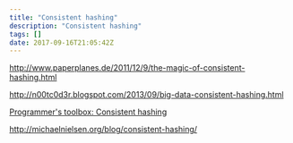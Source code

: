 ```yaml
---
title: "Consistent hashing"
description: "Consistent hashing"
tags: []
date: 2017-09-16T21:05:42Z
---
```


http://www.paperplanes.de/2011/12/9/the-magic-of-consistent-hashing.html

http://n00tc0d3r.blogspot.com/2013/09/big-data-consistent-hashing.html

[Programmer's toolbox: Consistent hashing](https://web.archive.org/web/20100302140245/http://www.tomkleinpeter.com/2008/03/17/programmers-toolbox-part-3-consistent-hashing/)

http://michaelnielsen.org/blog/consistent-hashing/

